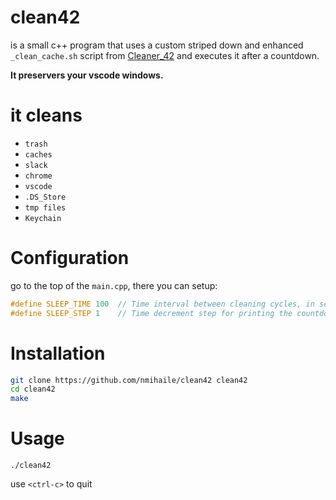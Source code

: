 # clean42

is a small c++ program that uses a custom striped down and enhanced `_clean_cache.sh` script from [Cleaner_42](https://github.com/ombhd/Cleaner_42) and executes it after a countdown.

**It preservers your vscode windows.**

# it cleans
- `trash`
- `caches`
- `slack`
- `chrome`
- `vscode`
- `.DS_Store`
- `tmp files`
- `Keychain`


# Configuration
go to the top of the `main.cpp`, there you can setup:
```c++
#define SLEEP_TIME 100	// Time interval between cleaning cycles, in seconds
#define SLEEP_STEP 1	// Time decrement step for printing the countdown of remaining seconds
```


# Installation
```sh
git clone https://github.com/nmihaile/clean42 clean42
cd clean42
make
```


# Usage
```
./clean42
```
use `<ctrl-c>` to quit
